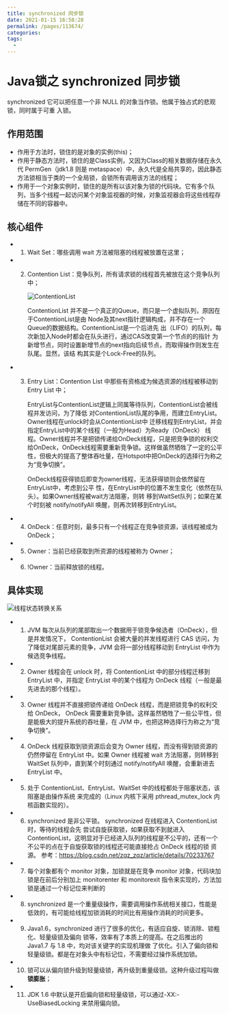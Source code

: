 ```yaml
---
title: synchronized 同步锁
date: 2021-01-15 16:58:28
permalink: /pages/113674/
categories:
tags:
  - 
---
```


# Java锁之 synchronized 同步锁


synchronized 它可以把任意一个非 NULL 的对象当作锁。他属于独占式的悲观锁，同时属于可重
入锁。


<!-- more -->

## 作用范围

- 作用于方法时，锁住的是对象的实例(this)；
- 作用于静态方法时，锁住的是Class实例，又因为Class的相关数据存储在永久代 PermGen（jdk1.8 则是 metaspace）中，永久代是全局共享的，因此静态方法锁相当于类的一个全局锁，会锁所有调用该方法的线程；
- 作用于一个对象实例时，锁住的是所有以该对象为锁的代码块。它有多个队列，当多个线程一起访问某个对象监视器的时候，对象监视器会将这些线程存储在不同的容器中。

## 核心组件

- 1) Wait Set：哪些调用 wait 方法被阻塞的线程被放置在这里；
- 2) Contention List：竞争队列，所有请求锁的线程首先被放在这个竞争队列中；
     
     ![ContentionList](https://cdn.jsdelivr.net/gh/yxw839841231/images/studying-icu/20210115171730.png)
     
     ContentionList 并不是⼀个真正的Queue，⽽只是⼀个虚拟队列，原因在于ContentionList是由 Node及其next指针逻辑构成，并不存在⼀个Queue的数据结构。ContentionList是⼀个后进先 出（LIFO）的队列，每次新加⼊Node时都会在队头进⾏，通过CAS改变第⼀个节点的的指针 为新增节点，同时设置新增节点的next指向后续节点，⽽取得操作则发⽣在队尾。显然，该结 构其实是个Lock-Free的队列。
- 3) Entry List：Contention List 中那些有资格成为候选资源的线程被移动到 Entry List 中；
     
     EntryList与ContentionList逻辑上同属等待队列，ContentionList会被线程并发访问，为了降低 对ContentionList队尾的争⽤，⽽建⽴EntryList。Owner线程在unlock时会从ContentionList中 迁移线程到EntryList，并会指定EntryList中的某个线程（⼀般为Head）为Ready（OnDeck） 线程。Owner线程并不是把锁传递给OnDeck线程，只是把竞争锁的权利交给OnDeck，OnDeck线程需要重新竞争锁。这样做虽然牺牲了⼀定的公平性，但极⼤的提⾼了整体吞吐量，在Hotspot中把OnDeck的选择⾏为称之为“竞争切换”。
     
     OnDeck线程获得锁后即变为owner线程，⽆法获得锁则会依然留在EntryList中，考虑到公平 性，在EntryList中的位置不发⽣变化（依然在队头）。如果Owner线程被wait⽅法阻塞，则转 移到WaitSet队列；如果在某个时刻被 notify/notifyAll 唤醒，则再次转移到EntryList。
- 4) OnDeck：任意时刻，最多只有一个线程正在竞争锁资源，该线程被成为 OnDeck；
- 5) Owner：当前已经获取到所资源的线程被称为 Owner；
- 6) !Owner：当前释放锁的线程。
    
## 具体实现

![线程状态转换关系](https://cdn.jsdelivr.net/gh/yxw839841231/images/studying-icu/20210115170712.png)

- 1. JVM 每次从队列的尾部取出一个数据用于锁竞争候选者（OnDeck），但是并发情况下，
   ContentionList 会被大量的并发线程进行 CAS 访问，为了降低对尾部元素的竞争，JVM 会将一部分线程移动到 EntryList 中作为候选竞争线程。
     
- 2. Owner 线程会在 unlock 时，将 ContentionList 中的部分线程迁移到 EntryList 中，并指定
   EntryList 中的某个线程为 OnDeck 线程（一般是最先进去的那个线程）。
     
- 3. Owner 线程并不直接把锁传递给 OnDeck 线程，而是把锁竞争的权利交给 OnDeck，
   OnDeck 需要重新竞争锁。这样虽然牺牲了一些公平性，但是能极大的提升系统的吞吐量，在 JVM 中，也把这种选择行为称之为“竞争切换”。
     
- 4. OnDeck 线程获取到锁资源后会变为 Owner 线程，而没有得到锁资源的仍然停留在 EntryList 中。如果 Owner 线程被 wait 方法阻塞，则转移到 WaitSet 队列中，直到某个时刻通过 notify/notifyAll 唤醒，会重新进去 EntryList 中。
    
- 5. 处于 ContentionList、EntryList、WaitSet 中的线程都处于阻塞状态，该阻塞是由操作系统 来完成的（Linux 内核下采用 pthread_mutex_lock 内核函数实现的）。

- 6. synchronized 是非公平锁。 synchronized 在线程进入 ContentionList 时，等待的线程会先
   尝试自旋获取锁，如果获取不到就进入 ContentionList，这明显对于已经进入队列的线程是不公平的，还有一个不公平的点在于自旋获取锁的线程还可能直接抢占 OnDeck 线程的锁 资源。
   参考：https://blog.csdn.net/zqz_zqz/article/details/70233767
     
- 7. 每个对象都有个 monitor 对象，加锁就是在竞争 monitor 对象，代码块加锁是在前后分别加上 monitorenter 和 monitorexit 指令来实现的，方法加锁是通过一个标记位来判断的

- 8. synchronized 是一个重量级操作，需要调用操作系统相关接口，性能是低效的，有可能给线程加锁消耗的时间比有用操作消耗的时间更多。
    
- 9. Java1.6，synchronized 进行了很多的优化，有适应自旋、锁消除、锁粗化、轻量级锁及偏向
   锁等，效率有了本质上的提高。在之后推出的 Java1.7 与 1.8 中，均对该关键字的实现机理做
   了优化。引入了偏向锁和轻量级锁。都是在对象头中有标记位，不需要经过操作系统加锁。
     
- 10. 锁可以从偏向锁升级到轻量级锁，再升级到重量级锁。这种升级过程叫做**锁膨胀**；
    
- 11. JDK 1.6 中默认是开启偏向锁和轻量级锁，可以通过-XX:-UseBiasedLocking 来禁用偏向锁。


<Vssue  />
